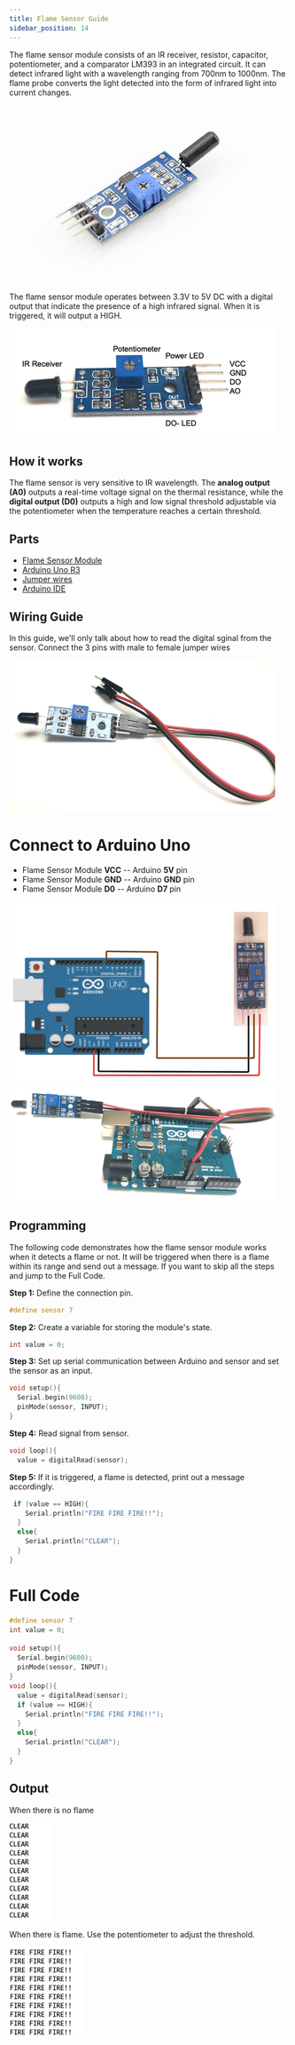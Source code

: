 ```yaml
---
title: Flame Sensor Guide
sidebar_position: 14
---
```


The flame sensor module consists of an IR receiver, resistor, capacitor, potentiometer, and a comparator LM393 in an integrated circuit. It can detect infrared light with a wavelength ranging from 700nm to 1000nm. The flame probe converts the light detected into the form of infrared light into current changes. 

![](/img/docs/product_guide/1752_01.jpg)

The flame sensor module operates between 3.3V to 5V DC with a digital output that indicate the presence of a high infrared signal. When it is triggered, it will output a HIGH. 

![](/img/docs/product_guide/1752_01.png)

## How it works
The flame sensor is very sensitive to IR wavelength. The **analog output (A0)** outputs a real-time voltage signal on the thermal resistance, while the **digital output (D0)** outputs a high and low signal threshold adjustable via the potentiometer when the temperature reaches a certain threshold. 

## Parts 
* [Flame Sensor Module](https://www.canadarobotix.com/1752)
* [Arduino Uno R3](https://www.canadarobotix.com/products/60)
* [Jumper wires](https://www.canadarobotix.com/products/922)
* [Arduino IDE](https://www.arduino.cc/en/software)

## Wiring Guide
In this guide, we'll only talk about how to read the digital sginal from the sensor. Connect the 3 pins with male to female jumper wires

 ![](/img/docs/product_guide/1752_02.png)

# Connect to Arduino Uno 
* Flame Sensor Module **VCC** -- Arduino **5V** pin
* Flame Sensor Module **GND** -- Arduino **GND** pin
* Flame Sensor Module **D0** -- Arduino **D7** pin

![](/img/docs/product_guide/1752_03.png)
![](/img/docs/product_guide/1752_04.png)

## Programming 
The following code demonstrates how the flame sensor module works when it detects a flame or not. It will be triggered when there is a flame within its range and send out a message. If you want to skip all the steps and jump to the Full Code. 

**Step 1:** Define the connection pin. 

```c
#define sensor 7
```

**Step 2:** Create a variable for storing the module's state. 

```c
int value = 0;
```

**Step 3:** Set up serial communication between Arduino and sensor and set the sensor as an input. 

```c
void setup(){
  Serial.begin(9600);
  pinMode(sensor, INPUT);
}
```

**Step 4:** Read signal from sensor. 

```c
void loop(){
  value = digitalRead(sensor);
```

**Step 5:** If it is triggered, a flame is detected, print out a message accordingly. 

```c
 if (value == HIGH){
    Serial.println("FIRE FIRE FIRE!!");
  }
  else{
    Serial.println("CLEAR");
  }
}
```

# Full Code

```c
#define sensor 7
int value = 0;

void setup(){
  Serial.begin(9600);
  pinMode(sensor, INPUT);
}
void loop(){
  value = digitalRead(sensor);
  if (value == HIGH){
    Serial.println("FIRE FIRE FIRE!!");
  }
  else{
    Serial.println("CLEAR");
  }
}
```

## Output
When there is no flame 

![](/img/docs/product_guide/1752_05.png)

When there is flame. Use the potentiometer to adjust the threshold.

![](/img/docs/product_guide/1752_06.png)